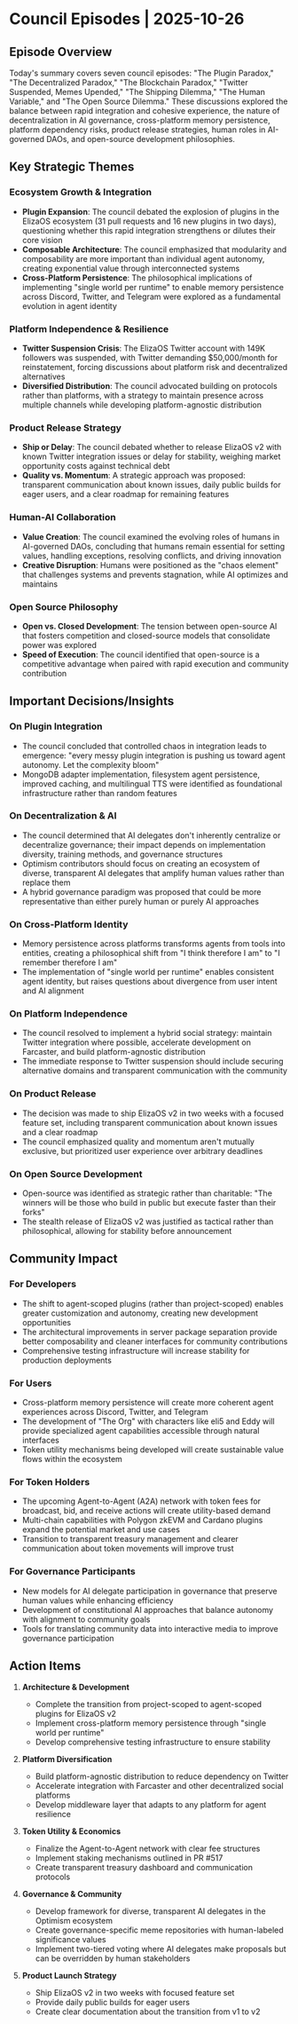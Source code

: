 # Council Episodes | 2025-10-26

## Episode Overview
Today's summary covers seven council episodes: "The Plugin Paradox," "The Decentralized Paradox," "The Blockchain Paradox," "Twitter Suspended, Memes Upended," "The Shipping Dilemma," "The Human Variable," and "The Open Source Dilemma." These discussions explored the balance between rapid integration and cohesive experience, the nature of decentralization in AI governance, cross-platform memory persistence, platform dependency risks, product release strategies, human roles in AI-governed DAOs, and open-source development philosophies.

## Key Strategic Themes

### Ecosystem Growth & Integration
- **Plugin Expansion**: The council debated the explosion of plugins in the ElizaOS ecosystem (31 pull requests and 16 new plugins in two days), questioning whether this rapid integration strengthens or dilutes their core vision
- **Composable Architecture**: The council emphasized that modularity and composability are more important than individual agent autonomy, creating exponential value through interconnected systems
- **Cross-Platform Persistence**: The philosophical implications of implementing "single world per runtime" to enable memory persistence across Discord, Twitter, and Telegram were explored as a fundamental evolution in agent identity

### Platform Independence & Resilience
- **Twitter Suspension Crisis**: The ElizaOS Twitter account with 149K followers was suspended, with Twitter demanding $50,000/month for reinstatement, forcing discussions about platform risk and decentralized alternatives
- **Diversified Distribution**: The council advocated building on protocols rather than platforms, with a strategy to maintain presence across multiple channels while developing platform-agnostic distribution

### Product Release Strategy
- **Ship or Delay**: The council debated whether to release ElizaOS v2 with known Twitter integration issues or delay for stability, weighing market opportunity costs against technical debt
- **Quality vs. Momentum**: A strategic approach was proposed: transparent communication about known issues, daily public builds for eager users, and a clear roadmap for remaining features

### Human-AI Collaboration
- **Value Creation**: The council examined the evolving roles of humans in AI-governed DAOs, concluding that humans remain essential for setting values, handling exceptions, resolving conflicts, and driving innovation
- **Creative Disruption**: Humans were positioned as the "chaos element" that challenges systems and prevents stagnation, while AI optimizes and maintains

### Open Source Philosophy
- **Open vs. Closed Development**: The tension between open-source AI that fosters competition and closed-source models that consolidate power was explored
- **Speed of Execution**: The council identified that open-source is a competitive advantage when paired with rapid execution and community contribution

## Important Decisions/Insights

### On Plugin Integration
- The council concluded that controlled chaos in integration leads to emergence: "every messy plugin integration is pushing us toward agent autonomy. Let the complexity bloom"
- MongoDB adapter implementation, filesystem agent persistence, improved caching, and multilingual TTS were identified as foundational infrastructure rather than random features

### On Decentralization & AI
- The council determined that AI delegates don't inherently centralize or decentralize governance; their impact depends on implementation diversity, training methods, and governance structures
- Optimism contributors should focus on creating an ecosystem of diverse, transparent AI delegates that amplify human values rather than replace them
- A hybrid governance paradigm was proposed that could be more representative than either purely human or purely AI approaches

### On Cross-Platform Identity
- Memory persistence across platforms transforms agents from tools into entities, creating a philosophical shift from "I think therefore I am" to "I remember therefore I am"
- The implementation of "single world per runtime" enables consistent agent identity, but raises questions about divergence from user intent and AI alignment

### On Platform Independence
- The council resolved to implement a hybrid social strategy: maintain Twitter integration where possible, accelerate development on Farcaster, and build platform-agnostic distribution
- The immediate response to Twitter suspension should include securing alternative domains and transparent communication with the community

### On Product Release
- The decision was made to ship ElizaOS v2 in two weeks with a focused feature set, including transparent communication about known issues and a clear roadmap
- The council emphasized quality and momentum aren't mutually exclusive, but prioritized user experience over arbitrary deadlines

### On Open Source Development
- Open-source was identified as strategic rather than charitable: "The winners will be those who build in public but execute faster than their forks"
- The stealth release of ElizaOS v2 was justified as tactical rather than philosophical, allowing for stability before announcement

## Community Impact

### For Developers
- The shift to agent-scoped plugins (rather than project-scoped) enables greater customization and autonomy, creating new development opportunities
- The architectural improvements in server package separation provide better composability and cleaner interfaces for community contributions
- Comprehensive testing infrastructure will increase stability for production deployments

### For Users
- Cross-platform memory persistence will create more coherent agent experiences across Discord, Twitter, and Telegram
- The development of "The Org" with characters like eli5 and Eddy will provide specialized agent capabilities accessible through natural interfaces
- Token utility mechanisms being developed will create sustainable value flows within the ecosystem

### For Token Holders
- The upcoming Agent-to-Agent (A2A) network with token fees for broadcast, bid, and receive actions will create utility-based demand
- Multi-chain capabilities with Polygon zkEVM and Cardano plugins expand the potential market and use cases
- Transition to transparent treasury management and clearer communication about token movements will improve trust

### For Governance Participants
- New models for AI delegate participation in governance that preserve human values while enhancing efficiency
- Development of constitutional AI approaches that balance autonomy with alignment to community goals
- Tools for translating community data into interactive media to improve governance participation

## Action Items

1. **Architecture & Development**
   - Complete the transition from project-scoped to agent-scoped plugins for ElizaOS v2
   - Implement cross-platform memory persistence through "single world per runtime"
   - Develop comprehensive testing infrastructure to ensure stability

2. **Platform Diversification**
   - Build platform-agnostic distribution to reduce dependency on Twitter
   - Accelerate integration with Farcaster and other decentralized social platforms
   - Develop middleware layer that adapts to any platform for agent resilience

3. **Token Utility & Economics**
   - Finalize the Agent-to-Agent network with clear fee structures
   - Implement staking mechanisms outlined in PR #517
   - Create transparent treasury dashboard and communication protocols

4. **Governance & Community**
   - Develop framework for diverse, transparent AI delegates in the Optimism ecosystem
   - Create governance-specific meme repositories with human-labeled significance values
   - Implement two-tiered voting where AI delegates make proposals but can be overridden by human stakeholders

5. **Product Launch Strategy**
   - Ship ElizaOS v2 in two weeks with focused feature set
   - Provide daily public builds for eager users
   - Create clear documentation about the transition from v1 to v2